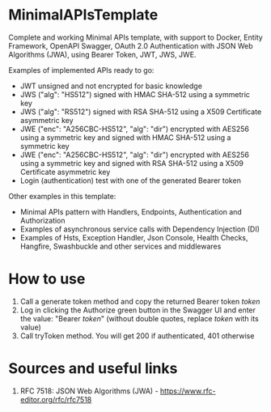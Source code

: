 # MinimalAPIsTemplate
Complete and working Minimal APIs template, with support to Docker, Entity Framework, OpenAPI Swagger, OAuth 2.0 Authentication with JSON Web Algorithms (JWA), using Bearer Token, JWT, JWS, JWE.  
  
Examples of implemented APIs ready to go:  
- JWT unsigned and not encrypted for basic knowledge  
- JWS ("alg": "HS512") signed with HMAC SHA-512 using a symmetric key  
- JWS ("alg": "RS512") signed with RSA SHA-512 using a X509 Certificate asymmetric key  
- JWE ("enc": "A256CBC-HS512", "alg": "dir") encrypted with AES256 using a symmetric key and signed with HMAC SHA-512 using a symmetric key  
- JWE ("enc": "A256CBC-HS512", "alg": "dir") encrypted with AES256 using a symmetric key and signed with RSA SHA-512 using a X509 Certificate asymmetric key  
- Login (authentication) test with one of the generated Bearer token  

Other examples in this template:  
- Minimal APIs pattern with Handlers, Endpoints, Authentication and Authorization  
- Examples of asynchronous service calls with Dependency Injection (DI)  
- Examples of Hsts, Exception Handler, Json Console, Health Checks, Hangfire, Swashbuckle and other services and middlewares  
  
# How to use
1. Call a generate token method and copy the returned Bearer token *token*  
2. Log in clicking the Authorize green button in the Swagger UI and enter the value: "Bearer *token*" (without double quotes, replace *token* with its value)  
3. Call tryToken method. You will get 200 if authenticated, 401 otherwise  

# Sources and useful links
1. RFC 7518: JSON Web Algorithms (JWA) - https://www.rfc-editor.org/rfc/rfc7518  
